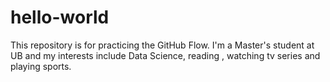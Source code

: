 # hello-world
This repository is for practicing the GitHub Flow.
I'm a Master's student at UB and my interests include Data Science, reading , watching tv series and playing sports. 
